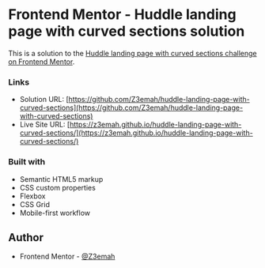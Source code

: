 # Frontend Mentor - Huddle landing page with curved sections solution

This is a solution to the [Huddle landing page with curved sections challenge on Frontend Mentor](https://www.frontendmentor.io/challenges/huddle-landing-page-with-curved-sections-5ca5ecd01e82137ec91a50f2). 
  
  
  ### Links

- Solution URL: [https://github.com/Z3emah/huddle-landing-page-with-curved-sections](https://github.com/Z3emah/huddle-landing-page-with-curved-sections)
- Live Site URL: [https://z3emah.github.io/huddle-landing-page-with-curved-sections/](https://z3emah.github.io/huddle-landing-page-with-curved-sections/)


### Built with

- Semantic HTML5 markup
- CSS custom properties
- Flexbox
- CSS Grid
- Mobile-first workflow


## Author
- Frontend Mentor - [@Z3emah](https://www.frontendmentor.io/profile/Z3emah)
